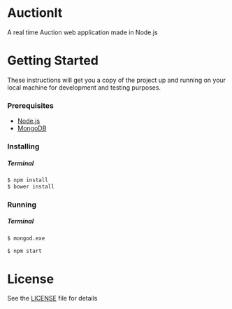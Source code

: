 # AuctionIt

A real time Auction web application made in Node.js

# Getting Started

These instructions will get you a copy of the project up and running on your local machine for development and testing purposes.

### Prerequisites
* [Node.js](http://nodejs.org)
* [MongoDB](https://www.mongodb.com/)

### Installing
##### Terminal
```bash
$ npm install
$ bower install
```
### Running
##### Terminal
```bash
$ mongod.exe
```
```bash
$ npm start
```

# License
See the [LICENSE](LICENSE) file for details
